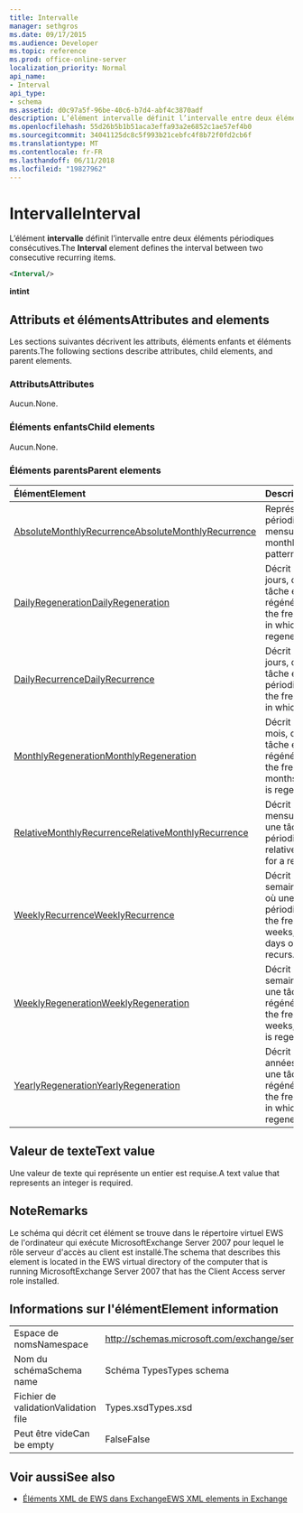 ```yaml
---
title: Intervalle
manager: sethgros
ms.date: 09/17/2015
ms.audience: Developer
ms.topic: reference
ms.prod: office-online-server
localization_priority: Normal
api_name:
- Interval
api_type:
- schema
ms.assetid: d0c97a5f-96be-40c6-b7d4-abf4c3870adf
description: L’élément intervalle définit l’intervalle entre deux éléments périodiques consécutives.
ms.openlocfilehash: 55d26b5b1b51aca3effa93a2e6852c1ae57ef4b0
ms.sourcegitcommit: 34041125dc8c5f993b21cebfc4f8b72f0fd2cb6f
ms.translationtype: MT
ms.contentlocale: fr-FR
ms.lasthandoff: 06/11/2018
ms.locfileid: "19827962"
---
```

# <a name="interval"></a><span data-ttu-id="8431a-103">Intervalle</span><span class="sxs-lookup"><span data-stu-id="8431a-103">Interval</span></span>

<span data-ttu-id="8431a-104">L’élément **intervalle** définit l’intervalle entre deux éléments périodiques consécutives.</span><span class="sxs-lookup"><span data-stu-id="8431a-104">The **Interval** element defines the interval between two consecutive recurring items.</span></span> 
  
```xml
<Interval/>
```

 <span data-ttu-id="8431a-105">**int**</span><span class="sxs-lookup"><span data-stu-id="8431a-105">**int**</span></span>
## <a name="attributes-and-elements"></a><span data-ttu-id="8431a-106">Attributs et éléments</span><span class="sxs-lookup"><span data-stu-id="8431a-106">Attributes and elements</span></span>

<span data-ttu-id="8431a-107">Les sections suivantes décrivent les attributs, éléments enfants et éléments parents.</span><span class="sxs-lookup"><span data-stu-id="8431a-107">The following sections describe attributes, child elements, and parent elements.</span></span>
  
### <a name="attributes"></a><span data-ttu-id="8431a-108">Attributs</span><span class="sxs-lookup"><span data-stu-id="8431a-108">Attributes</span></span>

<span data-ttu-id="8431a-109">Aucun.</span><span class="sxs-lookup"><span data-stu-id="8431a-109">None.</span></span>
  
### <a name="child-elements"></a><span data-ttu-id="8431a-110">Éléments enfants</span><span class="sxs-lookup"><span data-stu-id="8431a-110">Child elements</span></span>

<span data-ttu-id="8431a-111">Aucun.</span><span class="sxs-lookup"><span data-stu-id="8431a-111">None.</span></span>
  
### <a name="parent-elements"></a><span data-ttu-id="8431a-112">Éléments parents</span><span class="sxs-lookup"><span data-stu-id="8431a-112">Parent elements</span></span>

|<span data-ttu-id="8431a-113">**Élément**</span><span class="sxs-lookup"><span data-stu-id="8431a-113">**Element**</span></span>|<span data-ttu-id="8431a-114">**Description**</span><span class="sxs-lookup"><span data-stu-id="8431a-114">**Description**</span></span>|
|:-----|:-----|
|[<span data-ttu-id="8431a-115">AbsoluteMonthlyRecurrence</span><span class="sxs-lookup"><span data-stu-id="8431a-115">AbsoluteMonthlyRecurrence</span></span>](absolutemonthlyrecurrence.md) <br/> |<span data-ttu-id="8431a-116">Représente une périodicité mensuelle.</span><span class="sxs-lookup"><span data-stu-id="8431a-116">Represents a monthly recurrence pattern.</span></span>  <br/> |
|[<span data-ttu-id="8431a-117">DailyRegeneration</span><span class="sxs-lookup"><span data-stu-id="8431a-117">DailyRegeneration</span></span>](dailyregeneration.md) <br/> |<span data-ttu-id="8431a-118">Décrit la fréquence, en jours, dans laquelle une tâche est régénérée.</span><span class="sxs-lookup"><span data-stu-id="8431a-118">Describes the frequency, in days, in which a task is regenerated.</span></span>  <br/> |
|[<span data-ttu-id="8431a-119">DailyRecurrence</span><span class="sxs-lookup"><span data-stu-id="8431a-119">DailyRecurrence</span></span>](dailyrecurrence.md) <br/> |<span data-ttu-id="8431a-120">Décrit la fréquence, en jours, dans laquelle une tâche est périodique.</span><span class="sxs-lookup"><span data-stu-id="8431a-120">Describes the frequency, in days, in which a task recurs.</span></span>  <br/> |
|[<span data-ttu-id="8431a-121">MonthlyRegeneration</span><span class="sxs-lookup"><span data-stu-id="8431a-121">MonthlyRegeneration</span></span>](monthlyregeneration.md) <br/> |<span data-ttu-id="8431a-122">Décrit la fréquence, en mois, dans lequel une tâche est régénérée.</span><span class="sxs-lookup"><span data-stu-id="8431a-122">Describes the frequency, in months, in which a task is regenerated.</span></span>  <br/> |
|[<span data-ttu-id="8431a-123">RelativeMonthlyRecurrence</span><span class="sxs-lookup"><span data-stu-id="8431a-123">RelativeMonthlyRecurrence</span></span>](relativemonthlyrecurrence.md) <br/> |<span data-ttu-id="8431a-124">Décrit un modèle mensuel relatif pour une tâche périodique.</span><span class="sxs-lookup"><span data-stu-id="8431a-124">Describes a relative monthly pattern for a recurring task.</span></span>  <br/> |
|[<span data-ttu-id="8431a-125">WeeklyRecurrence</span><span class="sxs-lookup"><span data-stu-id="8431a-125">WeeklyRecurrence</span></span>](weeklyrecurrence.md) <br/> |<span data-ttu-id="8431a-126">Décrit la fréquence, en semaines, et les jours où une tâche est périodique.</span><span class="sxs-lookup"><span data-stu-id="8431a-126">Describes the frequency, in weeks, in which and the days on which a task recurs.</span></span>  <br/> |
|[<span data-ttu-id="8431a-127">WeeklyRegeneration</span><span class="sxs-lookup"><span data-stu-id="8431a-127">WeeklyRegeneration</span></span>](weeklyregeneration.md) <br/> |<span data-ttu-id="8431a-128">Décrit la fréquence, en semaines, dans lequel une tâche est régénérée.</span><span class="sxs-lookup"><span data-stu-id="8431a-128">Describes the frequency, in weeks, in which a task is regenerated.</span></span>  <br/> |
|[<span data-ttu-id="8431a-129">YearlyRegeneration</span><span class="sxs-lookup"><span data-stu-id="8431a-129">YearlyRegeneration</span></span>](yearlyregeneration.md) <br/> |<span data-ttu-id="8431a-130">Décrit la fréquence, en années, dans lequel une tâche est régénérée.</span><span class="sxs-lookup"><span data-stu-id="8431a-130">Describes the frequency, in years, in which a task is regenerated.</span></span>  <br/> |
   
## <a name="text-value"></a><span data-ttu-id="8431a-131">Valeur de texte</span><span class="sxs-lookup"><span data-stu-id="8431a-131">Text value</span></span>

<span data-ttu-id="8431a-132">Une valeur de texte qui représente un entier est requise.</span><span class="sxs-lookup"><span data-stu-id="8431a-132">A text value that represents an integer is required.</span></span>
  
## <a name="remarks"></a><span data-ttu-id="8431a-133">Note</span><span class="sxs-lookup"><span data-stu-id="8431a-133">Remarks</span></span>

<span data-ttu-id="8431a-134">Le schéma qui décrit cet élément se trouve dans le répertoire virtuel EWS de l'ordinateur qui exécute MicrosoftExchange Server 2007 pour lequel le rôle serveur d'accès au client est installé.</span><span class="sxs-lookup"><span data-stu-id="8431a-134">The schema that describes this element is located in the EWS virtual directory of the computer that is running MicrosoftExchange Server 2007 that has the Client Access server role installed.</span></span>
  
## <a name="element-information"></a><span data-ttu-id="8431a-135">Informations sur l'élément</span><span class="sxs-lookup"><span data-stu-id="8431a-135">Element information</span></span>

|||
|:-----|:-----|
|<span data-ttu-id="8431a-136">Espace de noms</span><span class="sxs-lookup"><span data-stu-id="8431a-136">Namespace</span></span>  <br/> |http://schemas.microsoft.com/exchange/services/2006/types  <br/> |
|<span data-ttu-id="8431a-137">Nom du schéma</span><span class="sxs-lookup"><span data-stu-id="8431a-137">Schema name</span></span>  <br/> |<span data-ttu-id="8431a-138">Schéma Types</span><span class="sxs-lookup"><span data-stu-id="8431a-138">Types schema</span></span>  <br/> |
|<span data-ttu-id="8431a-139">Fichier de validation</span><span class="sxs-lookup"><span data-stu-id="8431a-139">Validation file</span></span>  <br/> |<span data-ttu-id="8431a-140">Types.xsd</span><span class="sxs-lookup"><span data-stu-id="8431a-140">Types.xsd</span></span>  <br/> |
|<span data-ttu-id="8431a-141">Peut être vide</span><span class="sxs-lookup"><span data-stu-id="8431a-141">Can be empty</span></span>  <br/> |<span data-ttu-id="8431a-142">False</span><span class="sxs-lookup"><span data-stu-id="8431a-142">False</span></span>  <br/> |
   
## <a name="see-also"></a><span data-ttu-id="8431a-143">Voir aussi</span><span class="sxs-lookup"><span data-stu-id="8431a-143">See also</span></span>



- [<span data-ttu-id="8431a-144">Éléments XML de EWS dans Exchange</span><span class="sxs-lookup"><span data-stu-id="8431a-144">EWS XML elements in Exchange</span></span>](ews-xml-elements-in-exchange.md)

